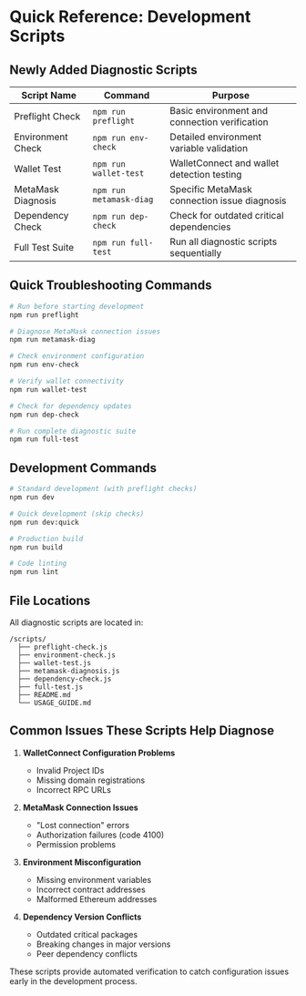 # Quick Reference: Development Scripts

## Newly Added Diagnostic Scripts

| Script Name | Command | Purpose |
|-------------|---------|---------|
| Preflight Check | `npm run preflight` | Basic environment and connection verification |
| Environment Check | `npm run env-check` | Detailed environment variable validation |
| Wallet Test | `npm run wallet-test` | WalletConnect and wallet detection testing |
| MetaMask Diagnosis | `npm run metamask-diag` | Specific MetaMask connection issue diagnosis |
| Dependency Check | `npm run dep-check` | Check for outdated critical dependencies |
| Full Test Suite | `npm run full-test` | Run all diagnostic scripts sequentially |

## Quick Troubleshooting Commands

```bash
# Run before starting development
npm run preflight

# Diagnose MetaMask connection issues
npm run metamask-diag

# Check environment configuration
npm run env-check

# Verify wallet connectivity
npm run wallet-test

# Check for dependency updates
npm run dep-check

# Run complete diagnostic suite
npm run full-test
```

## Development Commands

```bash
# Standard development (with preflight checks)
npm run dev

# Quick development (skip checks)
npm run dev:quick

# Production build
npm run build

# Code linting
npm run lint
```

## File Locations

All diagnostic scripts are located in:
```
/scripts/
  ├── preflight-check.js
  ├── environment-check.js
  ├── wallet-test.js
  ├── metamask-diagnosis.js
  ├── dependency-check.js
  ├── full-test.js
  ├── README.md
  └── USAGE_GUIDE.md
```

## Common Issues These Scripts Help Diagnose

1. **WalletConnect Configuration Problems**
   - Invalid Project IDs
   - Missing domain registrations
   - Incorrect RPC URLs

2. **MetaMask Connection Issues**
   - "Lost connection" errors
   - Authorization failures (code 4100)
   - Permission problems

3. **Environment Misconfiguration**
   - Missing environment variables
   - Incorrect contract addresses
   - Malformed Ethereum addresses

4. **Dependency Version Conflicts**
   - Outdated critical packages
   - Breaking changes in major versions
   - Peer dependency conflicts

These scripts provide automated verification to catch configuration issues early in the development process.